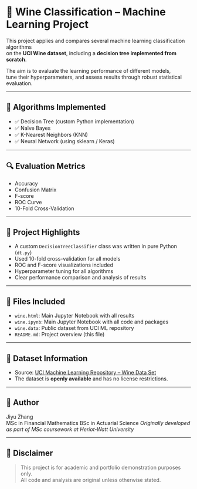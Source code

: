 # 🍷 Wine Classification – Machine Learning Project

This project applies and compares several machine learning classification algorithms  
on the **UCI Wine dataset**, including a **decision tree implemented from scratch**.

The aim is to evaluate the learning performance of different models,  
tune their hyperparameters, and assess results through robust statistical evaluation.

---

## 🧠 Algorithms Implemented

- ✅ Decision Tree (custom Python implementation)
- ✅ Naïve Bayes
- ✅ K-Nearest Neighbors (KNN)
- ✅ Neural Network (using sklearn / Keras)

---

## 🔍 Evaluation Metrics

- Accuracy
- Confusion Matrix
- F-score
- ROC Curve
- 10-Fold Cross-Validation

---

## 🧪 Project Highlights

- A custom `DecisionTreeClassifier` class was written in pure Python (`dt.py`)  
- Used 10-fold cross-validation for all models
- ROC and F-score visualizations included
- Hyperparameter tuning for all algorithms
- Clear performance comparison and analysis of results

---

## 📂 Files Included

- `wine.html`: Main Jupyter Notebook with all results
- `wine.ipynb`: Main Jupyter Notebook with all code and packages
- `wine.data`: Public dataset from UCI ML repository
- `README.md`: Project overview (this file)

---

## 📁 Dataset Information

- Source: [UCI Machine Learning Repository – Wine Data Set](https://archive.ics.uci.edu/ml/datasets/wine)
- The dataset is **openly available** and has no license restrictions.

---

## 👤 Author

Jiyu Zhang  
MSc in Financial Mathematics
BSc in Actuarial Science
*Originally developed as part of MSc coursework at Heriot-Watt University*

---

## 📌 Disclaimer

> This project is for academic and portfolio demonstration purposes only.  
> All code and analysis are original unless otherwise stated.
